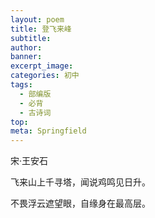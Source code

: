 ```yaml
---
layout: poem
title: 登飞来峰
subtitle: 
author: 
banner: 
excerpt_image: 
categories: 初中
tags:
  - 部编版
  - 必背
  - 古诗词
top: 
meta: Springfield
---
```


宋·王安石

飞来山上千寻塔，闻说鸡鸣见日升。

不畏浮云遮望眼，自缘身在最高层。